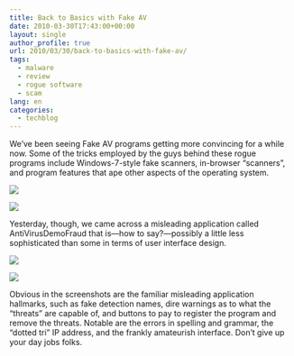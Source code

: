 ```yaml
---
title: Back to Basics with Fake AV
date: 2010-03-30T17:43:00+00:00
layout: single
author_profile: true
url: 2010/03/30/back-to-basics-with-fake-av/
tags:
  - malware
  - review
  - rogue software
  - scam
lang: en
categories: 
  - techblog
---
```

We’ve been seeing Fake AV programs getting more convincing for a while now. Some of the tricks employed by the guys behind these rogue programs include Windows-7-style fake scanners, in-browser “scanners”, and program features that ape other aspects of the operating system.

[![](http://2.bp.blogspot.com/_vaUVXcmC3OI/S7Iwt5Q_LuI/AAAAAAAABaQ/dnVaYwjAdNI/s400/image1_1.jpeg)](http://2.bp.blogspot.com/_vaUVXcmC3OI/S7Iwt5Q_LuI/AAAAAAAABaQ/dnVaYwjAdNI/s1600-h/image1_1.jpeg)

[![](http://3.bp.blogspot.com/_vaUVXcmC3OI/S7IwvvuzZlI/AAAAAAAABaU/_bkIc7hnTCw/s400/image2_1.jpeg)](http://3.bp.blogspot.com/_vaUVXcmC3OI/S7IwvvuzZlI/AAAAAAAABaU/_bkIc7hnTCw/s1600-h/image2_1.jpeg)

Yesterday, though, we came across a misleading application called AntiVirusDemoFraud that is—how to say?—possibly a little less sophisticated than some in terms of user interface design.

[![](http://2.bp.blogspot.com/_vaUVXcmC3OI/S7Iw_KuWdbI/AAAAAAAABaY/EsBJhl4IGn0/s400/image3_0.jpeg)](http://2.bp.blogspot.com/_vaUVXcmC3OI/S7Iw_KuWdbI/AAAAAAAABaY/EsBJhl4IGn0/s1600-h/image3_0.jpeg)

[![](http://4.bp.blogspot.com/_vaUVXcmC3OI/S7IxAnDU0tI/AAAAAAAABac/s0j_OuG_9iM/s400/image4.jpeg)](http://4.bp.blogspot.com/_vaUVXcmC3OI/S7IxAnDU0tI/AAAAAAAABac/s0j_OuG_9iM/s1600-h/image4.jpeg)

Obvious in the screenshots are the familiar misleading application hallmarks, such as fake detection names, dire warnings as to what the “threats” are capable of, and buttons to pay to register the program and remove the threats. Notable are the errors in spelling and grammar, the “dotted tri” IP address, and the frankly amateurish interface. Don’t give up your day jobs folks.